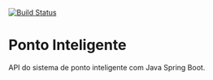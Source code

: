 [![Build Status](https://travis-ci.org/caiquemacedo/ponto-inteligente-api.svg?branch=master)](https://travis-ci.org/caiquemacedo/ponto-inteligente-api)

# Ponto Inteligente
API do sistema de ponto inteligente com Java Spring Boot.
